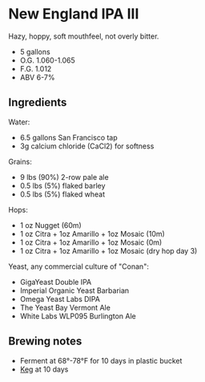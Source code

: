 # New England IPA III

Hazy, hoppy, soft mouthfeel, not overly bitter.

* 5 gallons
* O.G. 1.060-1.065
* F.G. 1.012
* ABV 6-7%

## Ingredients

Water:

* 6.5 gallons San Francisco tap
* 3g calcium chloride (CaCl2) for softness

Grains:

* 9 lbs (90%) 2-row pale ale
* 0.5 lbs (5%) flaked barley
* 0.5 lbs (5%) flaked wheat

Hops:

* 1 oz Nugget (60m)
* 1 oz Citra + 1oz Amarillo + 1oz Mosaic (10m)
* 1 oz Citra + 1oz Amarillo + 1oz Mosaic (0m)
* 1 oz Citra + 1oz Amarillo + 1oz Mosaic (dry hop day 3)

Yeast, any commercial culture of "Conan":

* GigaYeast Double IPA
* Imperial Organic Yeast Barbarian
* Omega Yeast Labs DIPA
* The Yeast Bay Vermont Ale
* White Labs WLP095 Burlington Ale

## Brewing notes

* Ferment at 68°-78°F for 10 days in plastic bucket
* [Keg] at 10 days

[Keg]: ../procedures.md#keg
